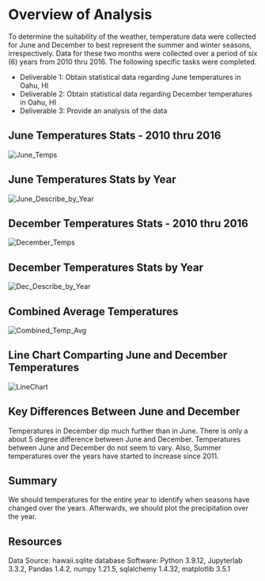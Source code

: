 # Overview of Analysis
To determine the suitability of the weather, temperature data were collected for June and December to best represent the summer and winter seasons, irrespectively. Data for these two months were collected over a period of six (6) years from 2010 thru 2016. The following specific tasks were completed.

* Deliverable 1: Obtain statistical data regarding June temperatures in Oahu, HI
* Deliverable 2: Obtain statistical data regarding December temperatures in Oahu, HI
* Deliverable 3: Provide an analysis of the data

## June Temperatures Stats - 2010 thru 2016
![June_Temps](https://user-images.githubusercontent.com/84817579/185523015-c28eb4fe-24e7-4551-ab44-ac346dbd04b9.png)


## June Temperatures Stats by Year
![June_Describe_by_Year](https://user-images.githubusercontent.com/84817579/185523123-fe407b2e-bcef-4afe-a4f4-329bc7908d6f.png)


## December Temperatures Stats - 2010 thru 2016
![December_Temps](https://user-images.githubusercontent.com/84817579/185523230-170f3f5a-5db7-4665-895d-ba7b283fedab.png)

## December Temperatures Stats by Year
![Dec_Describe_by_Year](https://user-images.githubusercontent.com/84817579/185523323-c98cedee-818a-4ae1-88e1-9c51fdfc602f.png)


## Combined Average Temperatures
![Combined_Temp_Avg](https://user-images.githubusercontent.com/84817579/185523406-606a7932-e3fb-4b12-991b-1a6e0251309e.png)


## Line Chart Comparting June and December Temperatures
![LineChart](https://user-images.githubusercontent.com/84817579/185523507-0c0347da-bb3b-4118-8644-bd7ce1ac97c4.png)


## Key Differences Between June and December
Temperatures in December dip much further than in June. There is only a about 5 degree difference between June and December. Temperatures between June and December do not seem to vary. Also, Summer temperatures over the years have started to increase since 2011. 

## Summary
We should temperatures for the entire year to identify when seasons have changed over the years. Afterwards, we should plot the precipitation over the year.

## Resources

Data Source: hawaii.sqlite database
Software: Python 3.9.12, Jupyterlab 3.3.2, Pandas 1.4.2, numpy 1.21.5, sqlalchemy 1.4.32, matplotlib 3.5.1
